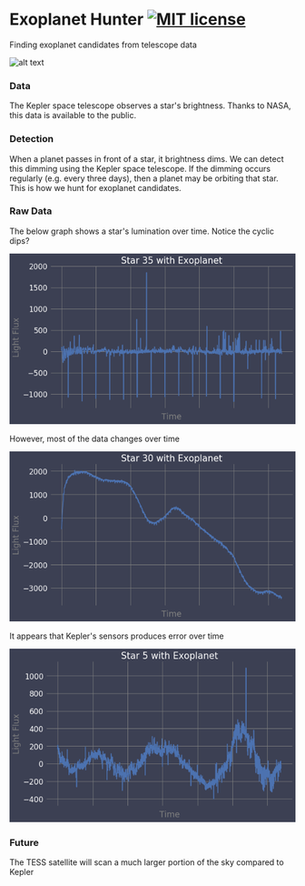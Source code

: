 # Exoplanet Hunter [![MIT license](http://img.shields.io/badge/license-MIT-brightgreen.svg)](http://opensource.org/licenses/MIT)
Finding exoplanet candidates from telescope data

![alt text](http://s1.ibtimes.com/sites/www.ibtimes.com/files/styles/embed/public/2018/03/15/kepler-space-telescope.jpg "Kepler Space Telescope")

### Data
The Kepler space telescope observes a star's brightness. Thanks to NASA, this data is available to the public.

### Detection
When a planet passes in front of a star, it brightness dims. We can detect this dimming using the Kepler space telescope. If the dimming occurs regularly (e.g. every three days), then a planet may be orbiting that star. This is how we hunt for exoplanet candidates.

### Raw Data
The below graph shows a star's lumination over time. Notice the cyclic dips?

![alt text](/images/exo35.png "Exoplanet")

However, most of the data changes over time

![alt text](/images/exo30.png "Exoplanet")

It appears that Kepler's sensors produces error over time

![alt text](/images/exo5.png "Exoplanet")

### Future
The TESS satellite will scan a much larger portion of the sky compared to Kepler

